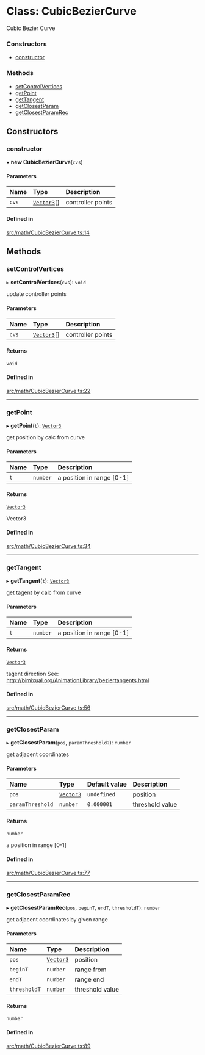 # Class: CubicBezierCurve

Cubic Bezier Curve


### Constructors

- [constructor](CubicBezierCurve.md#constructor)

### Methods

- [setControlVertices](CubicBezierCurve.md#setcontrolvertices)
- [getPoint](CubicBezierCurve.md#getpoint)
- [getTangent](CubicBezierCurve.md#gettangent)
- [getClosestParam](CubicBezierCurve.md#getclosestparam)
- [getClosestParamRec](CubicBezierCurve.md#getclosestparamrec)

## Constructors

### constructor

• **new CubicBezierCurve**(`cvs`)

#### Parameters

| Name | Type | Description |
| :------ | :------ | :------ |
| `cvs` | [`Vector3`](Vector3.md)[] | controller points |

#### Defined in

[src/math/CubicBezierCurve.ts:14](https://github.com/Orillusion/orillusion/blob/main/src/math/CubicBezierCurve.ts#L14)

## Methods

### setControlVertices

▸ **setControlVertices**(`cvs`): `void`

update controller points

#### Parameters

| Name | Type | Description |
| :------ | :------ | :------ |
| `cvs` | [`Vector3`](Vector3.md)[] | controller points |

#### Returns

`void`

#### Defined in

[src/math/CubicBezierCurve.ts:22](https://github.com/Orillusion/orillusion/blob/main/src/math/CubicBezierCurve.ts#L22)

___

### getPoint

▸ **getPoint**(`t`): [`Vector3`](Vector3.md)

get position by calc from curve

#### Parameters

| Name | Type | Description |
| :------ | :------ | :------ |
| `t` | `number` | a position in range [0-1] |

#### Returns

[`Vector3`](Vector3.md)

Vector3

#### Defined in

[src/math/CubicBezierCurve.ts:34](https://github.com/Orillusion/orillusion/blob/main/src/math/CubicBezierCurve.ts#L34)

___

### getTangent

▸ **getTangent**(`t`): [`Vector3`](Vector3.md)

get tagent by calc from curve

#### Parameters

| Name | Type | Description |
| :------ | :------ | :------ |
| `t` | `number` | a position in range [0-1] |

#### Returns

[`Vector3`](Vector3.md)

tagent direction
See: http://bimixual.org/AnimationLibrary/beziertangents.html

#### Defined in

[src/math/CubicBezierCurve.ts:56](https://github.com/Orillusion/orillusion/blob/main/src/math/CubicBezierCurve.ts#L56)

___

### getClosestParam

▸ **getClosestParam**(`pos`, `paramThreshold?`): `number`

get adjacent coordinates

#### Parameters

| Name | Type | Default value | Description |
| :------ | :------ | :------ | :------ |
| `pos` | [`Vector3`](Vector3.md) | `undefined` | position |
| `paramThreshold` | `number` | `0.000001` | threshold value |

#### Returns

`number`

a position in range [0-1]

#### Defined in

[src/math/CubicBezierCurve.ts:77](https://github.com/Orillusion/orillusion/blob/main/src/math/CubicBezierCurve.ts#L77)

___

### getClosestParamRec

▸ **getClosestParamRec**(`pos`, `beginT`, `endT`, `thresholdT`): `number`

get adjacent coordinates by given range

#### Parameters

| Name | Type | Description |
| :------ | :------ | :------ |
| `pos` | [`Vector3`](Vector3.md) | position |
| `beginT` | `number` | range from |
| `endT` | `number` | range end |
| `thresholdT` | `number` | threshold value |

#### Returns

`number`

#### Defined in

[src/math/CubicBezierCurve.ts:89](https://github.com/Orillusion/orillusion/blob/main/src/math/CubicBezierCurve.ts#L89)

